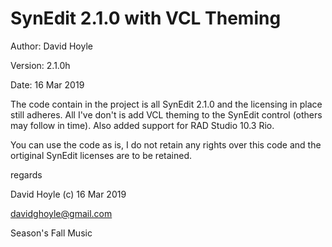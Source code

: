  SynEdit 2.1.0 with VCL Theming
================================

Author:  David Hoyle

Version: 2.1.0h

Date:    16 Mar 2019

The code contain in the project is all SynEdit 2.1.0 and the licensing in place still adheres. All I've
don't is add VCL theming to the SynEdit control (others may follow in time). Also added support for RAD
Studio 10.3 Rio.

You can use the code as is, I do not retain any rights over this code and the ortiginal SynEdit licenses
are to be retained.

regards

David Hoyle (c) 16 Mar 2019

davidghoyle@gmail.com

Season's Fall Music
